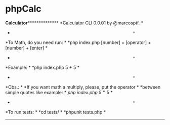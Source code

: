 # phpCalc

******************Calculator********************************
*Calculator CLI 0.0.01 by @marcosptf.                      *
*                                                          *
*To Math, do you need run:                                 *
*php index.php [number] + [operator] + [number] + [enter]  *
*                                                          *
*Example:                                                  *
*php index.php 5 + 5                                       *
*                                                          *
*Obs.:                                                     *
*If you want math a multiply, please, put the operator     *
*between simple quotes like example:                       *
*php index.php 5 '*' 5                                     *
*                                                          *
*To run tests:                                             *
*cd tests/                                                 *
*phpunit tests.php                                         *
************************************************************
